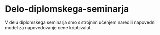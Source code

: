 # Delo-diplomskega-seminarja
V delu diplomskega seminarja smo s strojnim učenjem naredili napovedni model za napovedovanje cene kriptovalut.
